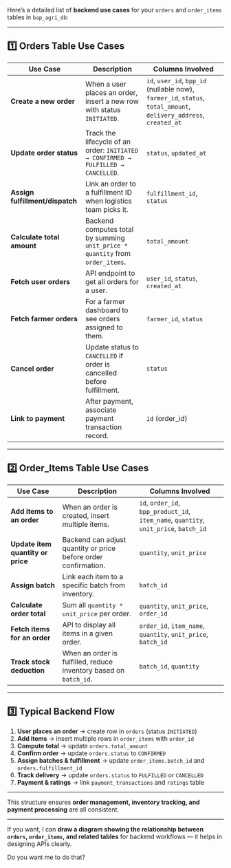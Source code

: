 Here’s a detailed list of **backend use cases** for your `orders` and `order_items` tables in `bap_agri_db`:

---

## **1️⃣ Orders Table Use Cases**

| Use Case                        | Description                                                                       | Columns Involved                                                                                                  |
| ------------------------------- | --------------------------------------------------------------------------------- | ----------------------------------------------------------------------------------------------------------------- |
| **Create a new order**          | When a user places an order, insert a new row with status `INITIATED`.            | `id`, `user_id`, `bpp_id` (nullable now), `farmer_id`, `status`, `total_amount`, `delivery_address`, `created_at` |
| **Update order status**         | Track the lifecycle of an order: `INITIATED → CONFIRMED → FULFILLED → CANCELLED`. | `status`, `updated_at`                                                                                            |
| **Assign fulfillment/dispatch** | Link an order to a fulfillment ID when logistics team picks it.                   | `fulfillment_id`, `status`                                                                                        |
| **Calculate total amount**      | Backend computes total by summing `unit_price * quantity` from `order_items`.     | `total_amount`                                                                                                    |
| **Fetch user orders**           | API endpoint to get all orders for a user.                                        | `user_id`, `status`, `created_at`                                                                                 |
| **Fetch farmer orders**         | For a farmer dashboard to see orders assigned to them.                            | `farmer_id`, `status`                                                                                             |
| **Cancel order**                | Update status to `CANCELLED` if order is cancelled before fulfillment.            | `status`                                                                                                          |
| **Link to payment**             | After payment, associate payment transaction record.                              | `id` (order_id)                                                                                                   |

---

## **2️⃣ Order_Items Table Use Cases**

| Use Case                          | Description                                                       | Columns Involved                                                                      |
| --------------------------------- | ----------------------------------------------------------------- | ------------------------------------------------------------------------------------- |
| **Add items to an order**         | When an order is created, insert multiple items.                  | `id`, `order_id`, `bpp_product_id`, `item_name`, `quantity`, `unit_price`, `batch_id` |
| **Update item quantity or price** | Backend can adjust quantity or price before order confirmation.   | `quantity`, `unit_price`                                                              |
| **Assign batch**                  | Link each item to a specific batch from inventory.                | `batch_id`                                                                            |
| **Calculate order total**         | Sum all `quantity * unit_price` per order.                        | `quantity`, `unit_price`, `order_id`                                                  |
| **Fetch items for an order**      | API to display all items in a given order.                        | `order_id`, `item_name`, `quantity`, `unit_price`, `batch_id`                         |
| **Track stock deduction**         | When an order is fulfilled, reduce inventory based on `batch_id`. | `batch_id`, `quantity`                                                                |

---

## **3️⃣ Typical Backend Flow**

1. **User places an order** → create row in `orders` (status `INITIATED`)
2. **Add items** → insert multiple rows in `order_items` with `order_id`
3. **Compute total** → update `orders.total_amount`
4. **Confirm order** → update `orders.status` to `CONFIRMED`
5. **Assign batches & fulfillment** → update `order_items.batch_id` and `orders.fulfillment_id`
6. **Track delivery** → update `orders.status` to `FULFILLED` or `CANCELLED`
7. **Payment & ratings** → link `payment_transactions` and `ratings` table

---

This structure ensures **order management, inventory tracking, and payment processing** are all consistent.

---

If you want, I can **draw a diagram showing the relationship between `orders`, `order_items`, and related tables** for backend workflows — it helps in designing APIs clearly.

Do you want me to do that?
